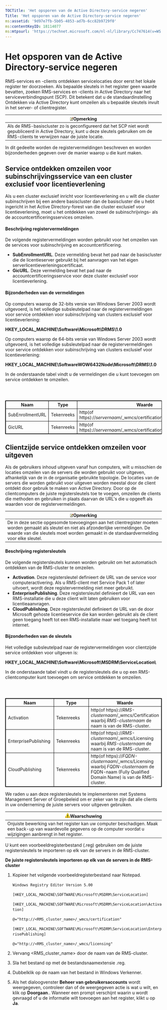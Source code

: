 ```yaml
---
TOCTitle: 'Het opsporen van de Active Directory-service negeren'
Title: 'Het opsporen van de Active Directory-service negeren'
ms:assetid: '9d97e7fb-5b05-4853-ad7b-6cc82b9729f0'
ms:contentKeyID: 18114077
ms:mtpsurl: 'https://technet.microsoft.com/nl-nl/library/Cc747614(v=WS.10)'
---
```


Het opsporen van de Active Directory-service negeren
====================================================

RMS-services en -clients ontdekken servicelocaties door eerst het lokale register ter doorzoeken. Als bepaalde sleutels in het register geen waarde bevatten, zoeken RMS-services en -clients in Active Directory naar het serviceverbindingspunt (SCP). Dit betekent dat u de standaardinstelling Ontdekken via Active Directory kunt omzeilen als u bepaalde sleutels invult in het server- of clientregister.

| ![](images/Cc747614.note(WS.10).gif)Opmerking                                                                                                                  |
|---------------------------------------------------------------------------------------------------------------------------------------------------------------------------------------------|
| Als de RMS-basiscluster zo is geconfigureerd dat het SCP niet wordt gepubliceerd in Active Directory, kunt u deze sleutels gebruiken om de RMS-clients te verwijzen naar de juiste locatie. |

In dit gedeelte worden de registervermeldingen beschreven en worden bijzonderheden gegeven over de manier waarop u die kunt maken.

Service ontdekken omzeilen voor subinschrijvingsservice van een cluster exclusief voor licentieverlening
--------------------------------------------------------------------------------------------------------

Als u een cluster exclusief inricht voor licentieverlening en u wilt die cluster subinschrijven bij een andere basiscluster dan de basiscluster die u hebt ingericht in het Active Directory-forest van die cluster exclusief voor licentieverlening, moet u het ontdekken van zowel de subinschrijvings- als de accountcertificeringsservices omzeilen.

#### Beschrijving registervermeldingen

De volgende registervermeldingen worden gebruikt voor het omzeilen van de services voor subinschrijving en accountcertificering.

-   **SubEnrollmentURL**. Deze vermelding bevat het pad naar de basiscluster die de licentieserver gebruikt bij het aanvragen van het eigen serverlicentieverleningscertificaat.
-   **GicURL**. Deze vermelding bevat het pad naar de accountcertificeringsservice voor deze cluster exclusief voor licentieverlening.

#### Bijzonderheden van de vermeldingen

Op computers waarop de 32-bits versie van Windows Server 2003 wordt uitgevoerd, is het volledige subsleutelpad naar de registervermeldingen voor service ontdekken voor subinschrijving van clusters exclusief voor licentieverlening:

**HKEY\_LOCAL\_MACHINE\\Software\\Microsoft\\DRMS\\1.0**

Op computers waarop de 64-bits versie van Windows Server 2003 wordt uitgevoerd, is het volledige subsleutelpad naar de registervermeldingen voor service ontdekken voor subinschrijving van clusters exclusief voor licentieverlening:

**HKEY\_LOCAL\_MACHINE\\SoftwareWOW6432Node\\Microsoft\\DRMS\\1.0**

In de onderstaande tabel vindt u de vermeldingen die u kunt toevoegen om service ontdekken te omzeilen.

###  

 
<table style="border:1px solid black;">
<colgroup>
<col width="33%" />
<col width="33%" />
<col width="33%" />
</colgroup>
<thead>
<tr class="header">
<th style="border:1px solid black;" >Naam</th>
<th style="border:1px solid black;" >Type</th>
<th style="border:1px solid black;" >Waarde</th>
</tr>
</thead>
<tbody>
<tr class="odd">
<td style="border:1px solid black;">SubEnrollmentURL</td>
<td style="border:1px solid black;">Tekenreeks</td>
<td style="border:1px solid black;">http(of https)://<em>servernaam</em>/_wmcs/certification/subenrollservice.asmx</td>
</tr>
<tr class="even">
<td style="border:1px solid black;">GicURL</td>
<td style="border:1px solid black;">Tekenreeks</td>
<td style="border:1px solid black;">http(of https)://<em>servernaam</em>/_wmcs/certification/certification.asmx</td>
</tr>
</tbody>
</table>
  
Clientzijde service ontdekken omzeilen voor uitgeven  
----------------------------------------------------
  
Als de gebruikers inhoud uitgeven vanaf hun computers, wilt u misschien de locaties omzeilen van de servers die worden gebruikt voor uitgeven, afhankelijk van de in de organisatie gebruikte topologie. De locaties van de servers die worden gebruikt voor uitgeven worden meestal door de client ontdekt door gebruik te maken van Active Directory. Door op de clientcomputers de juiste registersleutels toe te voegen, omzeilen de clients die methoden en gebruiken in plaats daarvan de URL's die u opgeeft als waarden voor de registervermeldingen.
  
| ![](images/Cc747614.note(WS.10).gif)Opmerking                                                                                                                                                            |  
|---------------------------------------------------------------------------------------------------------------------------------------------------------------------------------------------------------------------------------------|  
| De in deze sectie opgesomde toevoegingen aan het clientregister moeten worden gemaakt als sleutel en niet als afzonderlijke vermeldingen. De waarde van die sleutels moet worden gemaakt in de standaardvermelding voor elke sleutel. |
  
#### Beschrijving registersleutels
  
De volgende registersleutels kunnen worden gebruikt om het automatisch ontdekken van de RMS-cluster te omzeilen.
  
-   **Activation**. Deze registersleutel definieert de URL van de service voor computeractivering. Als u RMS-client met Service Pack 1 of later uitvoert, wordt deze registervermelding niet meer gebruikt.  
-   **EnterprisePublishing**. Deze registersleutel definieert de URL van een RMS-installatie die u deze client wilt laten gebruiken voor licentieaanvragen.  
-   **CloudPublishing**. Deze registersleutel definieert de URL van de door Microsoft gehoste licentieservice die kan worden gebruikt als de client geen toegang heeft tot een RMS-installatie maar wel toegang heeft tot internet.
  
#### Bijzonderheden van de sleutels
  
Het volledige subsleutelpad naar de registervermeldingen voor clientzijde service ontdekken voor uitgeven is:
  
**HKEY\_LOCAL\_MACHINE\\Software\\Microsoft\\MSDRM\\ServiceLocation\\**
  
In de onderstaande tabel vindt u de registersleutels die u op een RMS-clientcomputer kunt toevoegen om service ontdekken te omzeilen.
  
###  

 
<table style="border:1px solid black;">
<colgroup>
<col width="33%" />
<col width="33%" />
<col width="33%" />
</colgroup>
<thead>
<tr class="header">
<th style="border:1px solid black;" >Naam</th>
<th style="border:1px solid black;" >Type</th>
<th style="border:1px solid black;" >Waarde</th>
</tr>
</thead>
<tbody>
<tr class="odd">
<td style="border:1px solid black;">Activation</td>
<td style="border:1px solid black;">Tekenreeks</td>
<td style="border:1px solid black;">http(of https)://<em>RMS-clusternaam</em>/_wmcs/Certification waarbij <em>RMS-clusternaam</em> de naam is van de RMS-cluster.</td>
</tr>
<tr class="even">
<td style="border:1px solid black;">EnterprisePublishing</td>
<td style="border:1px solid black;">Tekenreeks</td>
<td style="border:1px solid black;">http(of https)://<em>RMS-clusternaam</em>/_wmcs/Licensing waarbij <em>RMS-clusternaam</em> de naam is van de RMS-cluster.</td>
</tr>
<tr class="odd">
<td style="border:1px solid black;">CloudPublishing</td>
<td style="border:1px solid black;">Tekenreeks</td>
<td style="border:1px solid black;">http(of https)://<em>FQDN-clusternaam</em>/_wmcs/Licensing waarbij <em>FQDN-clusternaam</em> de FQDN-naam (Fully Qualified Domain Name) is van de RMS-cluster.</td>
</tr>
</tbody>
</table>
  
We raden u aan deze registersleutels te implementeren met Systems Management Server of Groepbeleid om er zeker van te zijn dat alle clients in uw onderneming de juiste servers voor uitgeven gebruiken.
  
| ![](images/Cc747614.Caution(WS.10).gif)Waarschuwing                                                                                           |  
|----------------------------------------------------------------------------------------------------------------------------------------------------------------------------|  
| Onjuiste bewerking van het register kan uw computer beschadigen. Maak een back-up van waardevolle gegevens op de computer voordat u wijzigingen aanbrengt in het register. |
  
U kunt een voorbeeldregisterbestand (.reg) gebruiken om de juiste registersleutels te importeren op elk van de servers in de RMS-cluster.
  
**De juiste registersleutels importeren op elk van de servers in de RMS-cluster**  
1.  Kopieer het volgende voorbeeldregisterbestand naar Notepad.
  
    `Windows Registry Editor Version 5.00`
  
    `[HKEY_LOCAL_MACHINE\SOFTWARE\Microsoft\MSDRM\ServiceLocation]`
  
    `[HKEY_LOCAL_MACHINE\SOFTWARE\Microsoft\MSDRM\ServiceLocation\Activation]`
  
    `@="http://<RMS_cluster_name>/_wmcs/certification"`
  
    `[HKEY_LOCAL_MACHINE\SOFTWARE\Microsoft\MSDRM\ServiceLocation\EnterprisePublishing]`
  
    `@="http://<RMS_cluster_name>/_wmcs/licensing"`
  
2.  Vervang &lt;RMS\_cluster\_name&gt; door de naam van de RMS-cluster.
  
3.  Sla het bestand op met de bestandsnaamextensie .reg.
  
4.  Dubbelklik op de naam van het bestand in Windows Verkenner.
  
5.  Als het dialoogvenster **Beheer van gebruikersaccounts** wordt weergegeven, controleer dan of de weergegeven actie is wat u wilt, en klik op **Doorgaan**.. Wanneer een prompt verschijnt waarin u wordt gevraagd of u de informatie wilt toevoegen aan het register, klikt u op **Ja**.
